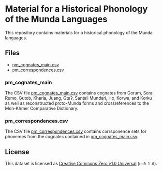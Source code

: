 # Material for a Historical Phonology of the Munda Languages

This repository contains materials for a historical phonology of the Munda languages.


## Files

- [pm_cognates_main.csv](https://github.com/fxru/pmundaphon/blob/master/pm_cognates_main.csv)
- [pm_correspondences.csv](https://github.com/fxru/pmundaphon/blob/master/pm_correspondences.csv)


### pm_cognates_main

The CSV file [pm_cognates_main.csv](https://github.com/fxru/pmundaphon/blob/master/pm_cognates_main.csv) contains cognates from Gorum, Sora, Remo, Gutob, Kharia, Juang, Gtaʔ, Santali Mundari, Ho, Korwa, and Korku as well as reconstructed proto-Munda forms and crossreferences to the Mon-Khmer Comparative Dictionary.

### pm_correspondences.csv

The CSV file [pm_correspondences.csv](https://github.com/fxru/pmundaphon/blob/master/pm_correspondences.csv) contains corrsponence sets for phonemes from the cognates contained in [pm_cognates_main.csv](https://github.com/fxru/pmundaphon/blob/master/pm_cognates_main.csv).


## License

This dataset is licensed as [Creative Commons Zero v1.0 Universal](https://creativecommons.org/publicdomain/zero/1.0/) (`cc0-1.0`).
